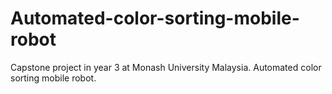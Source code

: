 # Automated-color-sorting-mobile-robot
Capstone project in year 3 at Monash University Malaysia. Automated color sorting mobile robot. 
